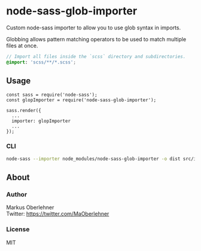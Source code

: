 # node-sass-glob-importer
Custom node-sass importer to allow you to use glob syntax in imports.

Globbing allows pattern matching operators to be used to match multiple files at
once.

```scss
// Import all files inside the `scss` directory and subdirectories.
@import: 'scss/**/*.scss';
```

## Usage
```node
const sass = require('node-sass');
const glopImporter = require('node-sass-glob-importer');

sass.render({
  ...
  importer: glopImporter
  ...
});
```

### CLI
```bash
node-sass --importer node_modules/node-sass-glob-importer -o dist src/index.scss
```

## About
### Author
Markus Oberlehner  
Twitter: https://twitter.com/MaOberlehner

### License
MIT
